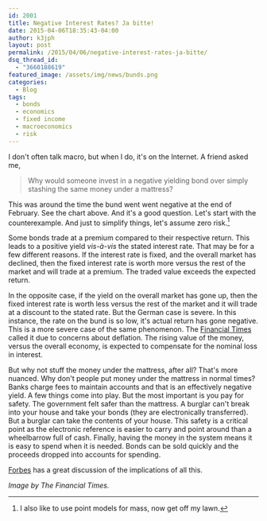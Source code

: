 ```yaml
---
id: 2001
title: Negative Interest Rates? Ja bitte!
date: 2015-04-06T18:35:43-04:00
author: k3jph
layout: post
permalink: /2015/04/06/negative-interest-rates-ja-bitte/
dsq_thread_id:
  - "3660188619"
featured_image: /assets/img/news/bunds.png
categories:
  - Blog
tags:
  - bonds
  - economics
  - fixed income
  - macroeconomics
  - risk
---
```

I don't often talk macro, but when I do, it's on the Internet.  A friend asked me,

> Why would someone invest in a negative yielding bond over simply stashing the same money under a mattress?

This was around the time the bund went went negative at the end of February.  See the chart above.  And it's a good question.  Let's start with the counterexample.  And just to simplify things, let's assume zero risk.[^lawn]

Some bonds trade at a premium compared to their respective return.  This leads to a positive yield _vis-à-vis_ the stated interest rate.  That may be for a few different reasons.  If the interest rate is fixed, and the overall market has declined, then the fixed interest rate is worth more versus the rest of the market and will trade at a premium.  The traded value exceeds the expected return.

In the opposite case, if the yield on the overall market has gone up, then the fixed interest rate is worth less versus the rest of the market and it will trade at a discount to the stated rate.  But the German case is severe.  In this instance, the rate on the bund is so low, it's actual return has gone negative.  This is a more severe case of the same phenomenon.  The [Financial Times](http://www.ft.com/fastft/282943/germany-sells-five-year-bonds-negative-yield) called it due to concerns about deflation.  The rising value of the money, versus the overall economy, is expected to compensate for the nominal loss in interest.  

But why not stuff the money under the mattress, after all?  That's more nuanced.  Why don't people put money under the mattress in normal times?  Banks charge fees to maintain accounts and that is an effectively negative yield.  A few things come into play.  But the most important is you pay for safety.  The government felt safer than the mattress.  A burglar can't break into your house and take your bonds (they are electronically transferred).  But a burglar can take the contents of your house.  This safety is a critical point as the electronic reference is easier to carry and point around than a wheelbarrow full of cash.  Finally, having the money in the system means it is easy to spend when it is needed.  Bonds can be sold quickly and the proceeds dropped into accounts for spending.  

[Forbes](http://www.forbes.com/sites/billgreiner/2015/03/12/nega-coups-and-the-implications-of-negative-interest-rates-on-the-global-economy/2/) has a great discussion of the implications of all this.

[^lawn]: I also like to use point models for mass, now get off my lawn.

_Image by The Financial Times._
